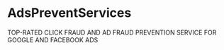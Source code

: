 # AdsPreventServices
TOP-RATED CLICK FRAUD AND AD FRAUD PREVENTION SERVICE FOR GOOGLE AND FACEBOOK ADS


